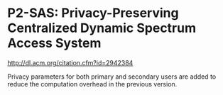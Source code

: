 # P2-SAS: Privacy-Preserving Centralized Dynamic Spectrum Access System

http://dl.acm.org/citation.cfm?id=2942384

Privacy parameters for both primary and secondary users are added to reduce the computation overhead in the previous version.

